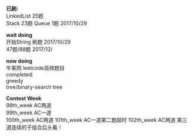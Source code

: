 **已刷:**  
LinkedList 25题   
Stack   23题
Queue   1题   	 2017/10/29


**wait doing**  
开始String 刷题  2017/10/29    
47题/88题   	 2017/12/
   

**now doing**    
牛客网 leetcode高频题目   
completed:  
greedy  
tree/binary-search tree  


**Contest Week**   
98th_week	AC两道   
99th_week	AC一道    
100th_week  AC两道
101th_week  AC一道第二题超时
102th_week  AC两道 第三道连续的子组合后头看！